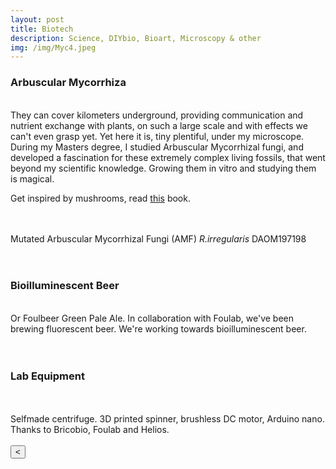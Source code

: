 ```yaml
---
layout: post
title: Biotech
description: Science, DIYbio, Bioart, Microscopy & other
img: /img/Myc4.jpeg
---
```

<h3>Arbuscular Mycorrhiza</h3>
<br>
They can cover kilometers  underground,
 providing communication and nutrient exchange with plants,
 on such a large scale and with effects we can't even grasp yet.
 Yet here it is, tiny plentiful, under my microscope.
 <br>
 During my Masters degree, I studied Arbuscular Mycorrhizal fungi, and developed a fascination for these extremely complex living fossils, that went beyond my scientific knowledge. Growing them in vitro and studying them is magical.

Get inspired by mushrooms, read <a href="https://www.amazon.com/Mycelium-Running-Mushrooms-Help-World/dp/1580085792" target="blank">this</a> book.

<div class="img_row">
	<img class="col one" src="{{ site.baseurl }}/img/Myc1.jpeg" alt="" title="myc 1"/>
	<img class="col one" src="{{ site.baseurl }}/img/Myc2.jpeg" alt="" title="myc 2"/>
  <img class="col one" src="{{ site.baseurl }}/img/Myc3.jpeg" alt="" title="myc 3"/>
</div>

<div class="img_row">
  <img class="col one" src="{{ site.baseurl }}/img/Myc4.jpeg" alt="" title="myc 3"/>
	<img class="col two" src="{{ site.baseurl }}/img/Myc5.jpeg" alt="" title="myc 3"/>
</div>

<div class="col three caption">
Mutated Arbuscular Mycorrhizal Fungi (AMF) <i>R.irregularis</i> DAOM197198
</div>
<br>
<br>
<h3>Bioilluminescent Beer</h3>
<br>
Or Foulbeer Green Pale Ale.
In collaboration with Foulab, we've been brewing fluorescent beer. We're working towards bioilluminescent beer.

<div class="img_row">
	<img class="col three" src="{{ site.baseurl }}/img/beer1.jpeg" alt="" title="example image"/>
</div>
<br>
<br>
<h3>Lab Equipment</h3>
<br>
<div class="img_row">
	<img class="col two" src="{{ site.baseurl }}/img/centr1.jpg" alt="" title="example image"/>
	<img class="col one" src="{{ site.baseurl }}/img/centr2.jpg" alt="" title="example image"/>
</div>
<div class="col three caption">
	Selfmade centrifuge. 3D printed spinner, brushless DC motor, Arduino nano. Thanks to Bricobio, Foulab and Helios.
</div>
<br>
<FORM><INPUT Type="button" VALUE="<" onClick="history.go(-1);return true;"></FORM>

<br/><br/><br/>
